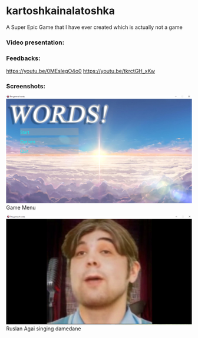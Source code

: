 # kartoshkainalatoshka
 
A Super Epic Game that I have ever created which is actually not a game

### Video presentation:

### Feedbacks:
https://youtu.be/0MEslegO4o0
https://youtu.be/tkrctGH_xKw

### Screenshots:

<img src= "screenshots/scr1.PNG">Game Menu

<img src= "screenshots/scr2.PNG">Ruslan Agai singing damedane


